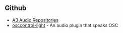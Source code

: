 ## Github
- [A3 Audio Repositories](https://github.com/a3-audio)
- [osccontrol-light](https://github.com/drlight-code/osccontrol-light) - An audio plugin that speaks OSC
